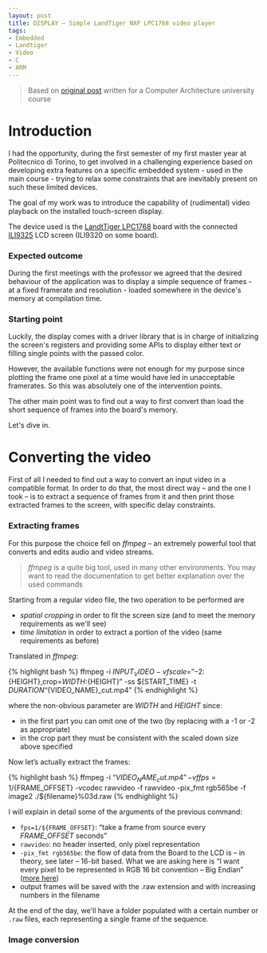 ```yaml
---
layout: post
title: DISPLAY – Simple LandTiger NXP LPC1768 video player
tags:
- Embedded
- Landtiger
- Video
- C
- ARM
---
```


> Based on [original post](http://cas.polito.it/NXP-LANDTIGER@PoliTo-University/?p=225) written for a Computer Architecture university course

# Introduction

I had the opportunity, during the first semester of my first master year at Politecnico di Torino, to get involved in a challenging experience based on developing extra features on a specific embedded system - used in the main course - trying to relax some constraints that are inevitably present on such these limited devices.

The goal of my work was to introduce the capability of (rudimental) video playback on the installed touch-screen display.

The device used is the [LandtTiger LPC1768](https://copperhilltech.com/landtiger-nxp-lpc1768-development-board/) board with the connected [ILI9325](https://cdn-shop.adafruit.com/datasheets/ILI9325.pdf) LCD screen (ILI9320 on some board).

### Expected outcome

During the first meetings with the professor we agreed that the desired behaviour of the application was to display a simple sequence of frames - at a fixed framerate and resolution - loaded somewhere in the device's memory at compilation time.

### Starting point

Luckily, the display comes with a driver library that is in charge of initializing the screen's registers and providing some APIs to display either text or filling single points with the passed color.

However, the available functions were not enough for my purpose since plotting the frame one pixel at a time would have led in unacceptable framerates. So this was absolutely one of the intervention points.

The other main point was to find out a way to first convert than load the short sequence of frames into the board's memory.

Let's dive in.

# Converting the video

First of all I needed to find out a way to convert an input video in a compatible format. In order to do that, the most direct way – and the one I took – is to extract a sequence of frames from it and then print those extracted frames to the screen, with specific delay constraints.

### Extracting frames

For this purpose the choice fell on *ffmpeg* – an extremely powerful tool that converts and edits audio and video streams.

> *ffmpeg* is a quite big tool, used in many other environments. You may want to read the documentation to get better explanation over the used commands

Starting from a regular video file, the two operation to be performed are
  - *spatial cropping* in order to fit the screen size (and to meet the memory requirements as we'll see)
  - *time limitation* in order to extract a portion of the video (same requirements as before)

Translated in *ffmpeg*:

{% highlight bash %}
ffmpeg -i ${INPUT_VIDEO} -vf scale=”-2:${HEIGHT},crop=${WIDTH}:${HEIGHT}” -ss ${START_TIME} -t ${DURATION} “${VIDEO_NAME}_cut.mp4”
{% endhighlight %}

where the non-obvious parameter are *WIDTH* and *HEIGHT* since:

 - in the first part you can omit one of the two (by replacing with a -1 or -2 as appropriate)
 - in the crop part they must be consistent with the scaled down size above specified

Now let’s actually extract the frames:

{% highlight bash %}
ffmpeg -i “${VIDEO_NAME}_cut.mp4” -vf fps=1/${FRAME_OFFSET} -vcodec rawvideo -f rawvideo -pix_fmt rgb565be -f image2 ./${filename}%03d.raw
{% endhighlight %}

I will explain in detail some of the arguments of the previous command:

 - `fps=1/${FRAME_OFFSET}`: “take a frame from source every *FRAME_OFFSET* seconds”
 - `rawvideo`: no header inserted, only pixel representation
 - `-pix_fmt rgb565be`: the flow of data from the Board to the LCD is – in theory, see later – 16-bit based. What we are asking here is “I want every pixel to be represented in RGB 16 bit convention – Big Endian” ([more here](https://en.wikipedia.org/wiki/High_color#16-bit_high_color))
 - output frames will be saved with the .raw extension and with increasing numbers in the filename


At the end of the day, we'll have a folder populated with a certain number or `.raw` files, each representing a single frame of the sequence.

### Image conversion









